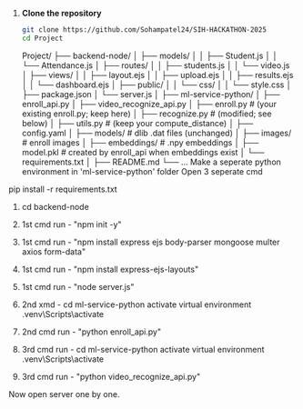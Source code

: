 1. **Clone the repository**
   ```bash
   git clone https://github.com/Sohampatel24/SIH-HACKATHON-2025
   cd Project
   ```
   Project/
├── backend-node/
│   ├── models/
│   │   ├── Student.js
│   │   └── Attendance.js
│   ├── routes/
│   │   ├── students.js
│   │   └── video.js
│   ├── views/
│   │   ├── layout.ejs
│   │   ├── upload.ejs
│   │   ├── results.ejs
│   │   └── dashboard.ejs
│   ├── public/
│   │   └── css/
│   │       └── style.css
│   ├── package.json
│   └── server.js
│
├── ml-service-python/
│   ├── enroll_api.py
│   ├── video_recognize_api.py
│   ├── enroll.py          # (your existing enroll.py; keep here)
│   ├── recognize.py       # (modified; see below)
│   ├── utils.py           # (keep your compute_distance)
│   ├── config.yaml
│   ├── models/            # dlib .dat files (unchanged)
│   ├── images/            # enroll images
│   ├── embeddings/        # .npy embeddings
│   ├── model.pkl          # created by enroll_api when embeddings exist
│   └── requirements.txt
│
├── README.md
└── ...
Make a seperate python environment in 'ml-service-python' folder
Open 3 seperate cmd 

pip install -r requirements.txt
  
1) cd backend-node
2) 1st cmd run - "npm init -y"
3) 1st cmd run - "npm install express ejs body-parser mongoose multer axios form-data"
4) 1st cmd run - "npm install express-ejs-layouts"
5) 1st cmd run - "node server.js"
6)  2nd xmd - cd ml-service-python
               activate virtual environment
               .venv\Scripts\activate
7) 2nd cmd run - "python enroll_api.py"

8) 3rd cmd run - cd ml-service-python
                  activate virtual environment
                  .venv\Scripts\activate 
 9) 3rd cmd run - "python video_recognize_api.py"

Now open server one by one. 



